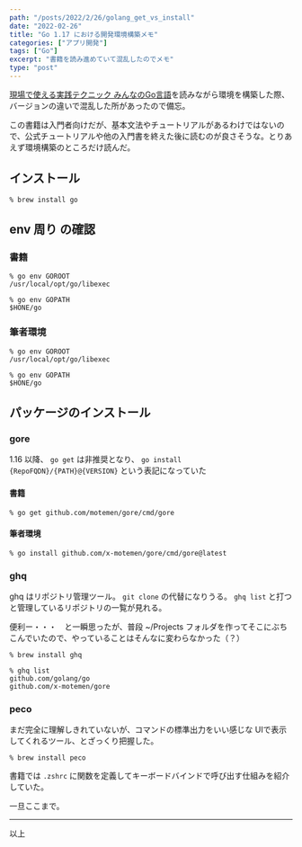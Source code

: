 ```yaml
---
path: "/posts/2022/2/26/golang_get_vs_install"
date: "2022-02-26"
title: "Go 1.17 における開発環境構築メモ"
categories: ["アプリ開発"]
tags: ["Go"]
excerpt: "書籍を読み進めていて混乱したのでメモ"
type: "post"
---
```


[現場で使える実践テクニック みんなのGo言語](https://www.amazon.co.jp/o/ASIN/4297107279/gihyojp-22)を読みながら環境を構築した際、バージョンの違いで混乱した所があったので備忘。

この書籍は入門者向けだが、基本文法やチュートリアルがあるわけではないので、公式チュートリアルや他の入門書を終えた後に読むのが良さそうな。とりあえず環境構築のところだけ読んだ。

## インストール

```bash:title=Install go
% brew install go
```

## env 周り の確認

### 書籍

```bash:title=golang1.12
% go env GOROOT
/usr/local/opt/go/libexec

% go env GOPATH
$HONE/go

```

### 筆者環境

```bash:title=golang1.13
% go env GOROOT
/usr/local/opt/go/libexec

% go env GOPATH
$HONE/go

```

## パッケージのインストール

### gore

1.16 以降、 `go get` は非推奨となり、 `go install {RepoFQDN}/{PATH}@{VERSION}` という表記になっていた


#### 書籍

```bash:title=golang_before_1.15
% go get github.com/motemen/gore/cmd/gore
```

#### 筆者環境

```bash:title=golang_after_1.16
% go install github.com/x-motemen/gore/cmd/gore@latest
```

### ghq

ghq はリポジトリ管理ツール。
`git clone` の代替になりうる。 `ghq list` と打つと管理しているリポジトリの一覧が見れる。

便利ー・・・　と一瞬思ったが、普段 ~/Projects フォルダを作ってそこにぶちこんでいたので、やっていることはそんなに変わらなかった（？）


```bash:title=ghq
% brew install ghq
```

```bash:title=ghq
% ghq list
github.com/golang/go
github.com/x-motemen/gore
```

### peco

まだ完全に理解しきれていないが、コマンドの標準出力をいい感じな UIで表示してくれるツール、とざっくり把握した。

```bash:title=peco
% brew install peco
```

書籍では `.zshrc` に関数を定義してキーボードバインドで呼び出す仕組みを紹介していた。


一旦ここまで。

---
以上

